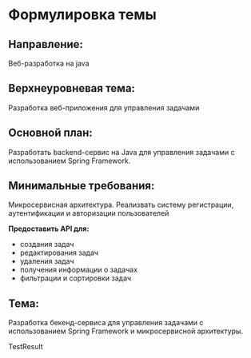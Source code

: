 # Формулировка темы

## Направление:
  Веб-разработка на java

## Верхнеуровневая тема:

  Разработка веб-приложения для управления задачами

## Основной план:
  Разработать backend-сервис на Java для управления задачами с использованием Spring Framework.

## Минимальные требования:

  Микросервисная архитектура.
  Реализвать систему регистрации, аутентификации и авторизации пользователей

  **Предоставить API для:**
   - создания задач
   - редактирования задач
   - удаления задач
   - получения информации о задачах
   - фильтрации и сортировки задач

## Тема:

Разработка бекенд-сервиса для управления задачами с использованием Spring Framework и микросервисной архитектуры.

 TestResult
